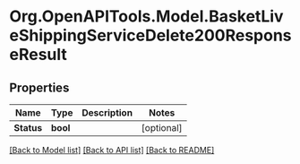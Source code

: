 # Org.OpenAPITools.Model.BasketLiveShippingServiceDelete200ResponseResult

## Properties

Name | Type | Description | Notes
------------ | ------------- | ------------- | -------------
**Status** | **bool** |  | [optional] 

[[Back to Model list]](../README.md#documentation-for-models) [[Back to API list]](../README.md#documentation-for-api-endpoints) [[Back to README]](../README.md)

